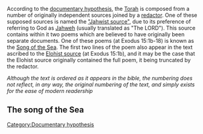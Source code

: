 According to the <a href="w:documentary_hypothesis" class="wikilink"
title="documentary hypothesis">documentary hypothesis</a>, the
<a href="w:Torah" class="wikilink" title="Torah">Torah</a> is composed
from a number of originally independent sources joined by a
<a href="w:redaction" class="wikilink" title="redactor">redactor</a>.
One of these supposed sources is named the
<a href="w:Jahwist" class="wikilink"
title="&quot;Jahwist source&quot;">"Jahwist source"</a>, due to its
preference of referring to God as
<a href="w:Jahweh" class="wikilink" title="Jahweh">Jahweh</a> (usually
translated as "The LORD"). This source contains within it two poems
which are believed to have originally been separate documents. One of
these poems (at Exodus 15:1b-18) is known as the
<a href="w:Song_of_the_Sea" class="wikilink"
title="Song of the Sea">Song of the Sea</a>. The first two lines of the
poem also appear in the text ascribed to the
<a href="w:Elohist" class="wikilink" title="Elohist source">Elohist
source</a> (at Exodus 15:1b), and it may be the case that the Elohist
source originally contained the full poem, it being truncated by the
redactor.

*Although the text is ordered as it appears in the bible, the numbering
does not reflect, in any way, the original numbering of the text, and
simply exists for the ease of modern readership*

## The song of the Sea

<a href="Category:Documentary_hypothesis" class="wikilink"
title="Category:Documentary hypothesis">Category:Documentary
hypothesis</a>
